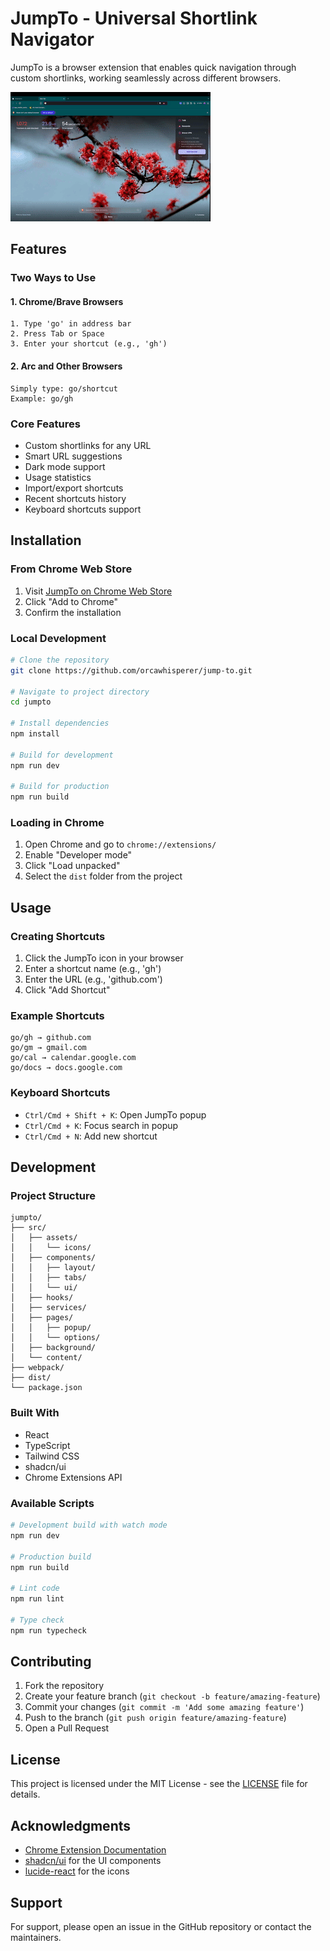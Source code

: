 # JumpTo - Universal Shortlink Navigator

JumpTo is a browser extension that enables quick navigation through custom shortlinks, working seamlessly across different browsers.

![JumpTo Demo](demo.gif)

## Features

### Two Ways to Use

#### 1. Chrome/Brave Browsers
```
1. Type 'go' in address bar
2. Press Tab or Space
3. Enter your shortcut (e.g., 'gh')
```

#### 2. Arc and Other Browsers
```
Simply type: go/shortcut
Example: go/gh
```

### Core Features
- Custom shortlinks for any URL
- Smart URL suggestions
- Dark mode support
- Usage statistics
- Import/export shortcuts
- Recent shortcuts history
- Keyboard shortcuts support

## Installation

### From Chrome Web Store
1. Visit [JumpTo on Chrome Web Store](#)
2. Click "Add to Chrome"
3. Confirm the installation

### Local Development
```bash
# Clone the repository
git clone https://github.com/orcawhisperer/jump-to.git

# Navigate to project directory
cd jumpto

# Install dependencies
npm install

# Build for development
npm run dev

# Build for production
npm run build
```

### Loading in Chrome
1. Open Chrome and go to `chrome://extensions/`
2. Enable "Developer mode"
3. Click "Load unpacked"
4. Select the `dist` folder from the project

## Usage

### Creating Shortcuts
1. Click the JumpTo icon in your browser
2. Enter a shortcut name (e.g., 'gh')
3. Enter the URL (e.g., 'github.com')
4. Click "Add Shortcut"

### Example Shortcuts
```
go/gh → github.com
go/gm → gmail.com
go/cal → calendar.google.com
go/docs → docs.google.com
```

### Keyboard Shortcuts
- `Ctrl/Cmd + Shift + K`: Open JumpTo popup
- `Ctrl/Cmd + K`: Focus search in popup
- `Ctrl/Cmd + N`: Add new shortcut

## Development

### Project Structure
```
jumpto/
├── src/
│   ├── assets/
│   │   └── icons/
│   ├── components/
│   │   ├── layout/
│   │   ├── tabs/
│   │   └── ui/
│   ├── hooks/
│   ├── services/
│   ├── pages/
│   │   ├── popup/
│   │   └── options/
│   ├── background/
│   └── content/
├── webpack/
├── dist/
└── package.json
```

### Built With
- React
- TypeScript
- Tailwind CSS
- shadcn/ui
- Chrome Extensions API

### Available Scripts
```bash
# Development build with watch mode
npm run dev

# Production build
npm run build

# Lint code
npm run lint

# Type check
npm run typecheck
```

## Contributing

1. Fork the repository
2. Create your feature branch (`git checkout -b feature/amazing-feature`)
3. Commit your changes (`git commit -m 'Add some amazing feature'`)
4. Push to the branch (`git push origin feature/amazing-feature`)
5. Open a Pull Request

## License

This project is licensed under the MIT License - see the [LICENSE](LICENSE) file for details.

## Acknowledgments
- [Chrome Extension Documentation](https://developer.chrome.com/docs/extensions/)
- [shadcn/ui](https://ui.shadcn.com/) for the UI components
- [lucide-react](https://lucide.dev/) for the icons

## Support

For support, please open an issue in the GitHub repository or contact the maintainers.